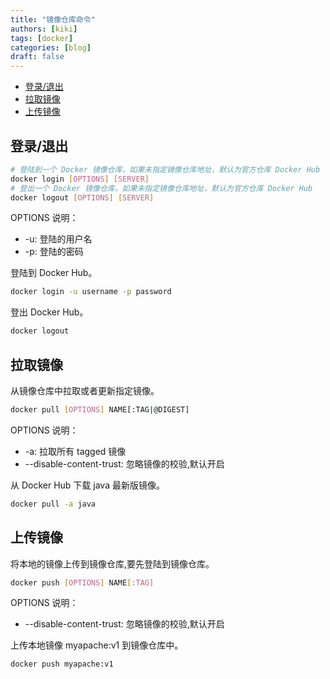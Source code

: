 ```yaml
---
title: "镜像仓库命令"
authors: [kiki]
tags: [docker]
categories: [blog]
draft: false
---
```


- [登录/退出](#%e7%99%bb%e5%bd%95%e9%80%80%e5%87%ba)
- [拉取镜像](#%e6%8b%89%e5%8f%96%e9%95%9c%e5%83%8f)
- [上传镜像](#%e4%b8%8a%e4%bc%a0%e9%95%9c%e5%83%8f)

## 登录/退出

```sh
# 登陆到一个 Docker 镜像仓库，如果未指定镜像仓库地址，默认为官方仓库 Docker Hub
docker login [OPTIONS] [SERVER]
# 登出一个 Docker 镜像仓库，如果未指定镜像仓库地址，默认为官方仓库 Docker Hub
docker logout [OPTIONS] [SERVER]
```

OPTIONS 说明：

- -u: 登陆的用户名
- -p: 登陆的密码

登陆到 Docker Hub。

```sh
docker login -u username -p password
```

登出 Docker Hub。

```sh
docker logout
```

## 拉取镜像

从镜像仓库中拉取或者更新指定镜像。

```sh
docker pull [OPTIONS] NAME[:TAG|@DIGEST]
```

OPTIONS 说明：

- -a: 拉取所有 tagged 镜像
- --disable-content-trust: 忽略镜像的校验,默认开启

从 Docker Hub 下载 java 最新版镜像。

```sh
docker pull -a java
```

## 上传镜像

将本地的镜像上传到镜像仓库,要先登陆到镜像仓库。

```sh
docker push [OPTIONS] NAME[:TAG]
```

OPTIONS 说明：

- --disable-content-trust: 忽略镜像的校验,默认开启

上传本地镜像 myapache:v1 到镜像仓库中。

```sh
docker push myapache:v1
```
